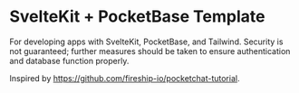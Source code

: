 # SvelteKit + PocketBase Template
For developing apps with SvelteKit, PocketBase, and Tailwind. Security is not guaranteed; further measures should be taken to ensure authentication and database function properly.

Inspired by https://github.com/fireship-io/pocketchat-tutorial.
